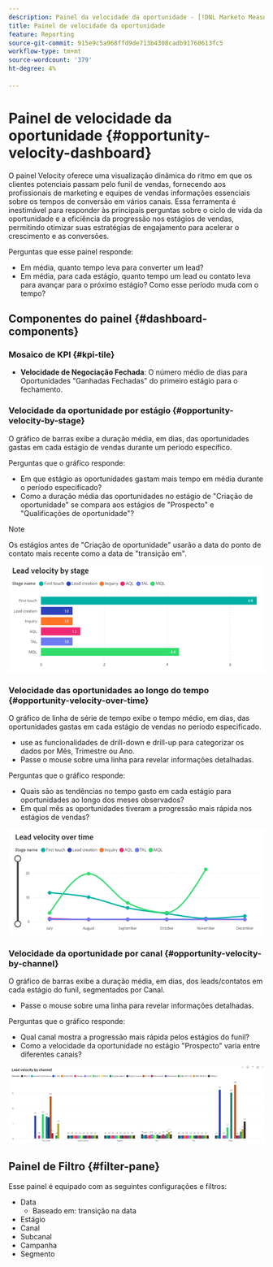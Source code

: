 ```yaml
---
description: Painel da velocidade da oportunidade - [!DNL Marketo Measure] - Produto
title: Painel de velocidade da oportunidade
feature: Reporting
source-git-commit: 915e9c5a968ffd9de713b4308cadb91768613fc5
workflow-type: tm+mt
source-wordcount: '379'
ht-degree: 4%

---
```


# Painel de velocidade da oportunidade {#opportunity-velocity-dashboard}

O painel Velocity oferece uma visualização dinâmica do ritmo em que os clientes potenciais passam pelo funil de vendas, fornecendo aos profissionais de marketing e equipes de vendas informações essenciais sobre os tempos de conversão em vários canais. Essa ferramenta é inestimável para responder às principais perguntas sobre o ciclo de vida da oportunidade e a eficiência da progressão nos estágios de vendas, permitindo otimizar suas estratégias de engajamento para acelerar o crescimento e as conversões.

Perguntas que esse painel responde:

* Em média, quanto tempo leva para converter um lead?
* Em média, para cada estágio, quanto tempo um lead ou contato leva para avançar para o próximo estágio? Como esse período muda com o tempo?

## Componentes do painel {#dashboard-components}

### Mosaico de KPI {#kpi-tile}

* **Velocidade de Negociação Fechada**: O número médio de dias para Oportunidades &quot;Ganhadas Fechadas&quot; do primeiro estágio para o fechamento.

### Velocidade da oportunidade por estágio {#opportunity-velocity-by-stage}

O gráfico de barras exibe a duração média, em dias, das oportunidades gastas em cada estágio de vendas durante um período específico.

Perguntas que o gráfico responde:

* Em que estágio as oportunidades gastam mais tempo em média durante o período especificado?
* Como a duração média das oportunidades no estágio de &quot;Criação de oportunidade&quot; se compara aos estágios de &quot;Prospecto&quot; e &quot;Qualificações de oportunidade&quot;?

>[!NOTE]
>
>Os estágios antes de &quot;Criação de oportunidade&quot; usarão a data do ponto de contato mais recente como a data de &quot;transição em&quot;.

![](assets/lead-velocity-dashboard-1.png)

### Velocidade das oportunidades ao longo do tempo  {#opportunity-velocity-over-time}

O gráfico de linha de série de tempo exibe o tempo médio, em dias, das oportunidades gastas em cada estágio de vendas no período especificado.

* use as funcionalidades de drill-down e drill-up para categorizar os dados por Mês, Trimestre ou Ano.
* Passe o mouse sobre uma linha para revelar informações detalhadas.

Perguntas que o gráfico responde:

* Quais são as tendências no tempo gasto em cada estágio para oportunidades ao longo dos meses observados?
* Em qual mês as oportunidades tiveram a progressão mais rápida nos estágios de vendas?

![](assets/lead-velocity-dashboard-2.png)

### Velocidade da oportunidade por canal {#opportunity-velocity-by-channel}

O gráfico de barras exibe a duração média, em dias, dos leads/contatos em cada estágio do funil, segmentados por Canal.

* Passe o mouse sobre uma linha para revelar informações detalhadas.

Perguntas que o gráfico responde:

* Qual canal mostra a progressão mais rápida pelos estágios do funil?
* Como a velocidade da oportunidade no estágio &quot;Prospecto&quot; varia entre diferentes canais?

![](assets/lead-velocity-dashboard-3.png)

## Painel de Filtro {#filter-pane}

Esse painel é equipado com as seguintes configurações e filtros:

* Data
   * Baseado em: transição na data
* Estágio
* Canal
* Subcanal
* Campanha
* Segmento
